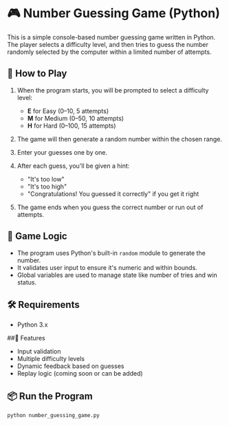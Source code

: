 # 🎮 Number Guessing Game (Python)

This is a simple console-based number guessing game written in Python. The player selects a difficulty level, and then tries to guess the number randomly selected by the computer within a limited number of attempts.

## 🚀 How to Play

1. When the program starts, you will be prompted to select a difficulty level:
   - **E** for Easy (0–10, 5 attempts)
   - **M** for Medium (0–50, 10 attempts)
   - **H** for Hard (0–100, 15 attempts)

2. The game will then generate a random number within the chosen range.

3. Enter your guesses one by one.

4. After each guess, you'll be given a hint:
   - "It's too low"
   - "It's too high"
   - "Congratulations! You guessed it correctly" if you get it right

5. The game ends when you guess the correct number or run out of attempts.

## 🧠 Game Logic

- The program uses Python's built-in `random` module to generate the number.
- It validates user input to ensure it's numeric and within bounds.
- Global variables are used to manage state like number of tries and win status.

## 🛠️ Requirements

- Python 3.x
  
##📝 Features
- Input validation
- Multiple difficulty levels
- Dynamic feedback based on guesses
- Replay logic (coming soon or can be added)

## 📦 Run the Program

```bash
python number_guessing_game.py
````
